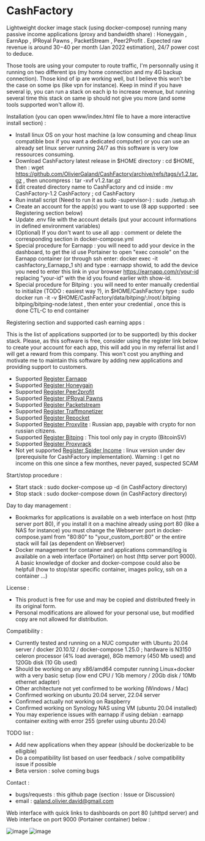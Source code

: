# CashFactory
Lightweight docker image stack (using docker-compose) running many passive income applications (proxy and bandwidth share) : Honeygain , EarnApp , IPRoyal Pawns , PacketStream , Peer2Profit . 
Expected raw revenue is around $30-$40 per month (Jan 2022 estimation), 24/7 power cost to deduce.

Those tools are using your computer to route traffic, I'm personnally using it running on two different ips (my home connection and my 4G backup connection). Those kind of ip are working well, but I believe this won't be the case on some ips (like vpn for instance). Keep in mind if you have several ip, you can run a stack on each ip to increase revenue, but running several time this stack on same ip should not give you more (and some tools supported won't allow it).

Installation (you can open www/index.html file to have a more interactive install section) :

- Install linux OS on your host machine (a low consuming and cheap linux compatible box if you want a dedicated computer) or you can use an already set linux server running 24/7 as this software is very low ressources consuming. 
- Download CashFactory latest release in $HOME directory : cd $HOME, then : wget https://github.com/OlivierGaland/CashFactory/archive/refs/tags/v1.2.tar.gz , then uncompress : tar -xvf v1.2.tar.gz
- Edit created directory name to CashFactory and cd inside : mv CashFactory-1.2 CashFactory ; cd CashFactory
- Run install script (Need to run it as sudo -supervisor-) : sudo ./setup.sh
- Create an account for the app(s) you want to use (8 app supported : see Registering section below)
- Update .env file with the account details (put your account informations in defined environment variables)
- (Optional) If you don't want to use all app : comment or delete the corresponding section in docker-compose.yml
- Special procedure for Earnapp : you will need to add your device in the dashboard, to get the id use Portainer to open "exec console" on the Earnapp container (or through ssh enter: docker exec -it cashfactory_Earnapp_1 sh) and type : earnapp showid, to add the device you need to enter this link in your browser https://earnapp.com/r/your-id replacing "your-id" with the id you found earlier with show-id.
- Special procedure for Bitping : you will need to enter manually credential to initialize (TODO : easiest way ?), in $HOME/CashFactory type : sudo docker run -it -v $HOME/CashFactory/data/bitping/:/root/.bitping bitping/bitping-node:latest , then enter your credential , once this is done CTL-C to end container

Registering section and supported cash earning apps :

This is the list of applications supported (or to be supported) by this docker stack.
Please, as this software is free, consider using the register link below to create your account for each app, this will add you in my referral list and I will get a reward from this company.
This won't cost you anything and motivate me to maintain this software by adding new applications and providing support to customers.

- Supported [Register Earnapp](https://earnapp.com/i/p34wpf4)
- Supported [Register Honeygain](https://r.honeygain.me/GALAN2C368)
- Supported [Register Peer2profit](https://p2pr.me/164081436561ccd71d961f2)
- Supported [Register IPRoyal Pawns](https://iproyal.com/pawns?r=455236)
- Supported [Register Packetstream](https://packetstream.io/?psr=32GQ)
- Supported [Register Traffmonetizer](https://traffmonetizer.com/?aff=52057)
- Supported [Register Repocket](https://link.repocket.co/qtCj)
- Supported [Register Proxylite](https://proxylite.ru/?r=S9LZAM24) : Russian app, payable with crypto for non russian citizens.
- Supported [Register Bitping](https://app.bitping.com?r=XLr65_of) : This tool only pay in crypto (BitcoinSV)
- Supported [Register Proxyrack](https://peer.proxyrack.com/ref/08e43xzp6ixdutkxgwsf1vytiqbpcinvt2fge2lc)
- Not yet supported [Register Spider Income](https://income.spider.dev/r/galan21l65) : linux version under dev (prerequisite for CashFactory implementation). Warning : I get no income on this one since a few monthes, never payed, suspected SCAM


Start/stop procedure :

- Start stack : sudo docker-compose up -d (in CashFactory directory)
- Stop stack : sudo docker-compose down (in CashFactory directory)

Day to day management :

- Bookmarks for applications is available on a web interface on host (http server port 80), if you install it on a machine already using port 80 (like a NAS for instance) you must change the Webserver port in docker-compose.yaml from "80:80" to "your_custom_port:80" or the entire stack will fail (as dependent on Webserver)
- Docker management for container and applications command/log is available on a web interface (Portainer) on host (http server port 9000). A basic knowledge of docker and docker-compose could also be helpfull (how to stop/star specific container, images policy, ssh on a container ...)

License : 

- This product is free for use and may be copied and distributed freely in its original form.
- Personal modifications are allowed for your personal use, but modified copy are not allowed for distribution.

Compatibility :

- Currently tested and running on a NUC computer with Ubuntu 20.04 server / docker 20.10.12 / docker-compose 1.25.0 ; hardware is N3150 celeron processor (4% load average), 8Gb memory (450 Mb used) and 120Gb disk (10 Gb used) 
- Should be working on any x86/amd64 computer running Linux+docker with a very basic setup (low end CPU / 1Gb memory / 20Gb disk / 10Mb ethernet adapter)   
- Other architecture not yet confirmed to be working (Windows / Mac)
- Confirmed working on ubuntu 20.04 server, 22.04 server 
- Confirmed actually not working on Raspberry
- Confirmed working on Synology NAS using VM (ubuntu 20.04 installed)
- You may experience issues with earnapp if using debian : earnapp container exiting with error 255 (prefer using ubuntu 20.04)

TODO list :

- Add new applications when they appear (should be dockerizable to be elligible)
- Do a compatibility list based on user feedback / solve compatibility issue if possible
- Beta version : solve coming bugs

Contact :

- bugs/requests : this github page (section : Issue or Discussion)
- email : galand.olivier.david@gmail.com
 
Web interface with quick links to dashboards on port 80 (uhttpd server) and Web interface on port 9000 (Portainer container) below :

![image](https://user-images.githubusercontent.com/26048157/197580191-28e02615-adea-4c75-baf2-6917fce92b29.png)
![image](https://user-images.githubusercontent.com/26048157/147866347-595bfbad-fedf-48a1-8764-e52b6e06bfbe.png)
